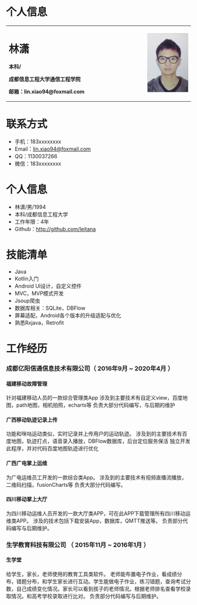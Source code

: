 # **个人信息**
<table border="0">
  <tr>
    <td width="75%">
      <h1>林潇</h1>
      <p><b>本科/</b></p>
      <p><b>成都信息工程大学通信工程学院</b></p>
      <p><b>邮箱：lin.xiao94@foxmail.com</b></p>
    </td>
    <td width="25%">
      <img src="/linxiao.jpg" width="100%">
    </td>
  </tr>
</table>

# **联系方式**

- 手机：183xxxxxxxx
- Email：lin.xiao94@foxmail.com
- QQ：1130037266
- 微信：183xxxxxxxx
# **个人信息**

 - 林潇/男/1994 
 - 本科/成都信息工程大学
 - 工作年限：4年
 - Github：http://github.com/leitana

# 技能清单

- Java
- Kotlin入门
- Android UI设计，自定义控件
- MVC，MVP模式开发
- Jsoup爬虫
- 数据库相关：SQLite，DBFlow
- 屏幕适配，Android各个版本的升级适配与优化
- 熟悉Rxjava，Retrofit


# **工作经历**

### 成都亿阳信通信息技术有限公司（ 2016年9月 ~ 2020年4月 ）

#### 福建移动故障管理
针对福建移动人员的一款综合管理类App
涉及到主要技术有自定义view，百度地图，path地图，相机拍照，echarts等
负责大部分代码编写，与后期的维护


#### 广西移动轨迹记录上传
功能和咪咕运动类似，实时记录并上传用户的运动轨迹。
涉及到的主要技术有百度地图，轨迹打点，语音录入播放，DBFlow数据库，后台定位服务保活
独立开发此程序，并对代码百度地图轨迹进行优化

#### 广西广电掌上运维
为广电运维员工开发的一款综合类App。
涉及到的主要技术有视频直播流播放，二维码扫描，fusionCharts等
负责大部分代码编写。


#### 四川移动掌上大厅
为四川移动运维人员开发的一款大厅类APP，可在此APP下载管理所有四川移动运维类APP。
涉及的技术包括下载安装App，数据库，QMTT推送等。
负责部分代码编写与后期维护。


  
### 生学教育科技有限公司 （ 2015年11月 ~ 2016年1月 ）

#### 生学堂
给学生，家长，老师使用的教育工具类软件。
老师能布置电子作业，看成绩分布，错题分布，和学生家长进行互动。学生能做电子作业，练习错题，查询考试分数，自己成绩变化情况。家长可以看到孩子的老师情况。根据老师排名查看学校录取情况。和高考学校录取进行比对。
负责部分代码编写与后期维护。

      
